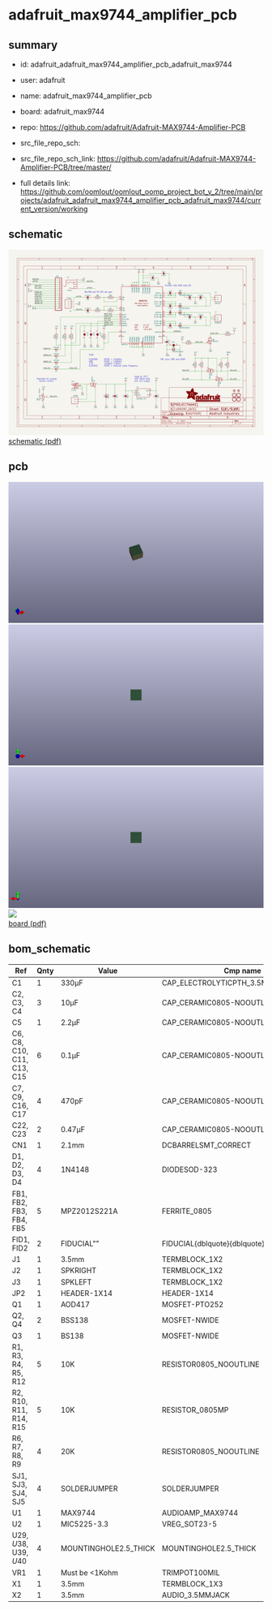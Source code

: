 # adafruit_max9744_amplifier_pcb
 
## summary 
* id: adafruit_adafruit_max9744_amplifier_pcb_adafruit_max9744
* user: adafruit
* name: adafruit_max9744_amplifier_pcb
* board: adafruit_max9744
* repo: https://github.com/adafruit/Adafruit-MAX9744-Amplifier-PCB



* src_file_repo_sch: 
* src_file_repo_sch_link: https://github.com/adafruit/Adafruit-MAX9744-Amplifier-PCB/tree/master/
* full details link: https://github.com/oomlout/oomlout_oomp_project_bot_v_2/tree/main/projects/adafruit_adafruit_max9744_amplifier_pcb_adafruit_max9744/current_version/working  

## schematic  
![](working_schematic_600.png)  
[schematic (pdf)](working_schematic.pdf)  

## pcb  
![](working_3d_600.png) 
![](working_3d_front_600.png)  
![](working_3d_back_600.png)  
![](working_600.png)  
[board (pdf)](working.pdf)  


## bom_schematic
| Ref | Qnty | Value | Cmp name | Footprint | Description | Vendor | DNP | 
| --- | --- | --- | --- | --- | --- | --- | --- | 
| C1 | 1 | 330µF | CAP_ELECTROLYTICPTH_3.5MMGRID_8MMDIA | working:CELEC_3.5MM_8MM |  |  |  | 
| C2, C3, C4 | 3 | 10µF | CAP_CERAMIC0805-NOOUTLINE | working:0805-NO |  |  |  | 
| C5 | 1 | 2.2µF | CAP_CERAMIC0805-NOOUTLINE | working:0805-NO |  |  |  | 
| C6, C8, C10, C11, C13, C15 | 6 | 0.1µF | CAP_CERAMIC0805-NOOUTLINE | working:0805-NO |  |  |  | 
| C7, C9, C16, C17 | 4 | 470pF | CAP_CERAMIC0805-NOOUTLINE | working:0805-NO |  |  |  | 
| C22, C23 | 2 | 0.47µF | CAP_CERAMIC0805-NOOUTLINE | working:0805-NO |  |  |  | 
| CN1 | 1 | 2.1mm | DCBARRELSMT_CORRECT | working:DCJACK_2MM_SMT |  |  |  | 
| D1, D2, D3, D4 | 4 | 1N4148 | DIODESOD-323 | working:SOD-323 |  |  |  | 
| FB1, FB2, FB3, FB4, FB5 | 5 | MPZ2012S221A | FERRITE_0805 | working:_0805 |  |  |  | 
| FID1, FID2 | 2 | FIDUCIAL"" | FIDUCIAL{dblquote}{dblquote} | working:FIDUCIAL_1MM |  |  |  | 
| J1 | 1 | 3.5mm | TERMBLOCK_1X2 | working:TERMBLOCK_1X2-3.5MM |  |  |  | 
| J2 | 1 | SPKRIGHT | TERMBLOCK_1X2 | working:TERMBLOCK_1X2-3.5MM |  |  |  | 
| J3 | 1 | SPKLEFT | TERMBLOCK_1X2 | working:TERMBLOCK_1X2-3.5MM |  |  |  | 
| JP2 | 1 | HEADER-1X14 | HEADER-1X14 | working:1X14_ROUND70 |  |  |  | 
| Q1 | 1 | AOD417 | MOSFET-PTO252 | working:TO252 |  |  |  | 
| Q2, Q4 | 2 | BSS138 | MOSFET-NWIDE | working:SOT23-WIDE |  |  |  | 
| Q3 | 1 | BS138 | MOSFET-NWIDE | working:SOT23-WIDE |  |  |  | 
| R1, R3, R4, R5, R12 | 5 | 10K | RESISTOR0805_NOOUTLINE | working:0805-NO |  |  |  | 
| R2, R10, R11, R14, R15 | 5 | 10K | RESISTOR_0805MP | working:_0805MP |  |  |  | 
| R6, R7, R8, R9 | 4 | 20K | RESISTOR0805_NOOUTLINE | working:0805-NO |  |  |  | 
| SJ1, SJ3, SJ4, SJ5 | 4 | SOLDERJUMPER | SOLDERJUMPER | working:SOLDERJUMPER_ARROW_NOPASTE |  |  |  | 
| U1 | 1 | MAX9744 | AUDIOAMP_MAX9744 | working:TQFN44_7MM |  |  |  | 
| U2 | 1 | MIC5225-3.3 | VREG_SOT23-5 | working:SOT23-5 |  |  |  | 
| U$29, U$38, U$39, U$40 | 4 | MOUNTINGHOLE2.5_THICK | MOUNTINGHOLE2.5_THICK | working:MOUNTINGHOLE_2.5_PLATED_THICK |  |  |  | 
| VR1 | 1 | Must be <1Kohm | TRIMPOT100MIL | working:TRIMPOT_100MILPTH |  |  |  | 
| X1 | 1 | 3.5mm | TERMBLOCK_1X3 | working:TERMBLOCK_1X3-3.5MM |  |  |  | 
| X2 | 1 | 3.5mm | AUDIO_3.5MMJACK | working:4UCONN_19269 |  |  |  | 



